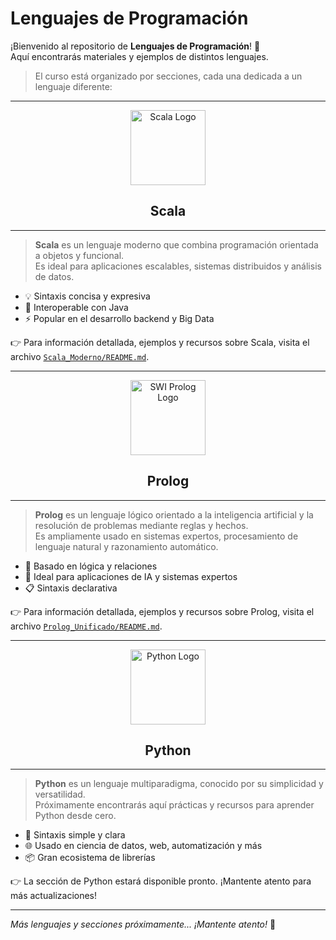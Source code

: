 # Lenguajes de Programación

¡Bienvenido al repositorio de **Lenguajes de Programación**! 🚀  
Aquí encontrarás materiales y ejemplos de distintos lenguajes.

> El curso está organizado por secciones, cada una dedicada a un lenguaje diferente:

---

<p align="center">
  <img src="https://upload.wikimedia.org/wikipedia/commons/3/39/Scala-full-color.svg" alt="Scala Logo" width="120"/>
</p>

<h2 align="center">Scala</h2>

---

> **Scala** es un lenguaje moderno que combina programación orientada a objetos y funcional.  
> Es ideal para aplicaciones escalables, sistemas distribuidos y análisis de datos.

- 💡 Sintaxis concisa y expresiva
- 🔗 Interoperable con Java
- ⚡ Popular en el desarrollo backend y Big Data

👉 Para información detallada, ejemplos y recursos sobre Scala, visita el archivo [`Scala_Moderno/README.md`](./Scala_Moderno/README.md).

---

<p align="center">
<img src="https://www.swi-prolog.org/icons/swipl.png" alt="SWI Prolog Logo" width="120"/>
</p>
<h2 align="center">Prolog</h2>

---

> **Prolog** es un lenguaje lógico orientado a la inteligencia artificial y la resolución de problemas mediante reglas y hechos.  
> Es ampliamente usado en sistemas expertos, procesamiento de lenguaje natural y razonamiento automático.

- 🔎 Basado en lógica y relaciones
- 🧠 Ideal para aplicaciones de IA y sistemas expertos
- 📋 Sintaxis declarativa

👉 Para información detallada, ejemplos y recursos sobre Prolog, visita el archivo [`Prolog_Unificado/README.md`](./Prolog_Unificado/Manual_Instalacion.md).

---

<p align="center">
  <img src="https://upload.wikimedia.org/wikipedia/commons/c/c3/Python-logo-notext.svg" alt="Python Logo" width="120"/>
</p>

<h2 align="center">Python</h2>

---

> **Python** es un lenguaje multiparadigma, conocido por su simplicidad y versatilidad.  
> Próximamente encontrarás aquí prácticas y recursos para aprender Python desde cero.

- 🐍 Sintaxis simple y clara
- 🌐 Usado en ciencia de datos, web, automatización y más
- 📦 Gran ecosistema de librerías

👉 La sección de Python estará disponible pronto. ¡Mantente atento para más actualizaciones!

---

_Más lenguajes y secciones próximamente... ¡Mantente atento!_ 👀
